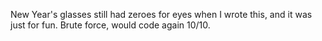 New Year's glasses still had zeroes for eyes when I wrote this, and it was just for fun.
Brute force, would code again 10/10.
